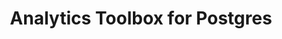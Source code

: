 ---
title: Analytics Toolbox for Postgres
description: "Unlock Spatial Analytics in Postgres"
icon: "/img/icons/postgres-analytics-toolbox.png"
type: examples
category: tiler
layout: categories/list
euFlag: true
---